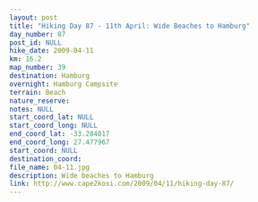 ```yaml
---
layout: post
title: "Hiking Day 87 - 11th April: Wide Beaches to Hamburg"
day_number: 87
post_id: NULL
hike_date: 2009-04-11
km: 16.2
map_number: 39
destination: Hamburg
overnight: Hamburg Campsite
terrain: Beach
nature_reserve: 
notes: NULL
start_coord_lat: NULL
start_coord_long: NULL
end_coord_lat: -33.284017
end_coord_long: 27.477967
start_coord: NULL
destination_coord: 
file_name: 04-11.jpg
description: Wide beaches to Hamburg
link: http://www.cape2kosi.com/2009/04/11/hiking-day-87/
---
```

